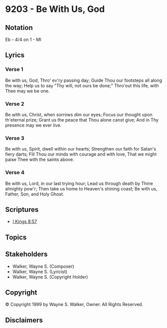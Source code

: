 # 9203 - Be With Us, God

## Notation

Eb - 4/4 on 1 - MI

## Lyrics

### Verse 1

Be with us, God, Thro' ev'ry passing day; Guide Thou our footsteps all along the way; Help us to say "Thy will, not ours be done;" Thro'out this life, with Thee may we be one.

### Verse 2

Be with us, Christ, when sorrows dim our eyes; Focus our thought upon th'eternal prize; Grant us the peace that Thou alone canst give; And in Thy presence may we ever live.

### Verse 3

Be with us, Spirit, dwell within our hearts; Strengthen our faith for Satan's fiery darts; Fill Thou our minds with courage and with love, That we might paise Thee with the saints above.

### Verse 4

Be with us, Lord, in our last trying hour; Lead us through death by Thine almighty pow'r; Then take us home to Heaven's shining coast; Be with us, Father, Son, and Holy Ghost.


## Scriptures

- [I Kings 8:57](https://www.biblegateway.com/passage/?search=I%20Kings%208%3A57)

## Topics


## Stakeholders

- Walker, Wayne S. (Composer)
- Walker, Wayne S. (Lyricist)
- Walker, Wayne S. (Copyright Holder)

## Copyright

© Copyright 1999 by Wayne S. Walker, Owner. All Rights Reserved.


## Disclaimers


